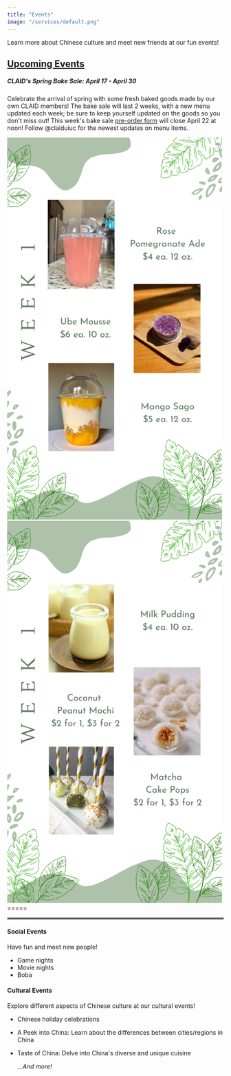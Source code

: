 ```yaml
---
title: "Events"
image: "/services/default.png"
---
```

<style>
@media screen and (max-width: 800px) {
  #div-desktop {
    width: 100%;
  }
}
</style>

Learn more about Chinese culture and meet new friends at our fun events!

## __<u>Upcoming Events</u>__
<p></p>

##### __CLAID's Spring Bake Sale: April 17 - April 30__

Celebrate the arrival of spring with some fresh baked goods made by our own CLAID members! The bake sale will last 2 weeks, with a new menu updated each week; be sure to keep yourself updated on the goods so you don't miss out! This week's bake sale [pre-order form](https://forms.gle/ocuNLcYUtEyCdXhT6) will close April 22 at noon! Follow @claiduiuc for the newest updates on menu items.

<img src="/images/services/bakesale11.png" alt="Bake Sale Week 1 Menu (pt 1)" id="div-desktop" width="500"/>
<img src="/images/services/bakesale12.png" alt="Bake Sale Week 1 Menu (pt 2)" id="div-desktop" width="500"/>
=====

<hr style="border:2px solid gray">

#### __Social Events__

Have fun and meet new people!

- Game nights
- Movie nights
- Boba

#### __Cultural Events__

Explore different aspects of Chinese culture at our cultural events!

- Chinese holiday celebrations
- A Peek into China: Learn about the differences between cities/regions in China
- Taste of China: Delve into China's diverse and unique cuisine

    *...And more!*
